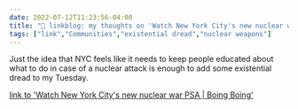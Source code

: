 ```yaml
---
date: 2022-07-12T11:23:56-04:00
title: "🔗 linkblog: my thoughts on 'Watch New York City's new nuclear war PSA | Boing Boing'"
tags: ["link","Communities","existential dread","nuclear weapons"]
---
```

Just the idea that NYC feels like it needs to keep people educated about what to do in case of a nuclear attack is enough to add some existential dread to my Tuesday.
 

[link to 'Watch New York City's new nuclear war PSA | Boing Boing'](https://boingboing.net/2022/07/12/watch-new-york-citys-new-nuclear-war-psa.html)
